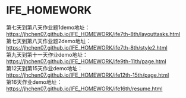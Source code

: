 # IFE_HOMEWORK
第七天到第八天作业题1demo地址：
<br/>
https://jhchen07.github.io/IFE_HOMEWORK/ife7th-8th/layouttasks.html
<br/>
第七天到第八天作业题2demo地址：
<br/>
https://jhchen07.github.io/IFE_HOMEWORK/ife7th-8th/style2.html
<br/>
第九天到第十一天作业demo地址：
<br/>
https://jhchen07.github.io/IFE_HOMEWORK/ife9th-11th/page.html
<br/>
第12天到第15天作业demo地址：
<br/>
https://jhchen07.github.io/IFE_HOMEWORK/ife12th-15th/page.html
<br/>
第16天作业demo地址：
<br/>
https://jhchen07.github.io/IFE_HOMEWORK/ife16th/resume.html